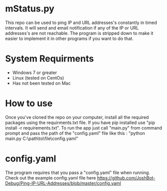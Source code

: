 # mStatus.py
This repo can be used to ping IP and URL addresses's constantly in timed intervals. It will send and email notification if any of the IP or URL addresses's are not reachable.
The program is stripped down to make it easier to implement it in other programs if you want to do that.

# System Requirments
- Windows 7 or greater
- Linux (tested on CentOs)
- Has not been tested on Mac

# How to use
Once you've cloned the repo on your computer, install all the required packages using the requirments.txt file. If you have pip installed use "pip install -r requirements.txt".
To run the app just call "main.py" from command prompt and pass the path of the "config.yaml" file like this : "python main.py C:\path\to\file\config.yaml"

# config.yaml
The program requires that you pass a "config.yaml" file when running. Check out the example config.yaml file here https://github.com/JoshBot-Debug/Ping-IP-URL-Addresses/blob/master/config.yaml

